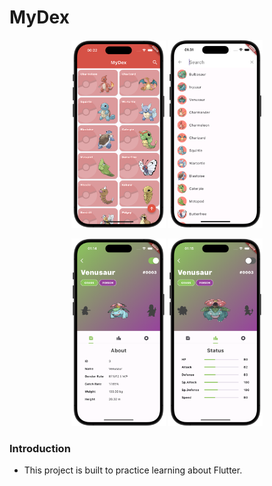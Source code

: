 <h1>MyDex</h1>

<p align="center">
  <img src="./others/example_01.png" width="30%">
  <img src="./others/example_02.png" width="30%">
</p>
<p align="center">
  <img src="./others/example_03.png" width="30%">
  <img src="./others/example_04.png" width="30%">
</p>

<h3>Introduction</h3>
<ul>
    <li>This project is built to practice learning about Flutter.</li>
</ul>
